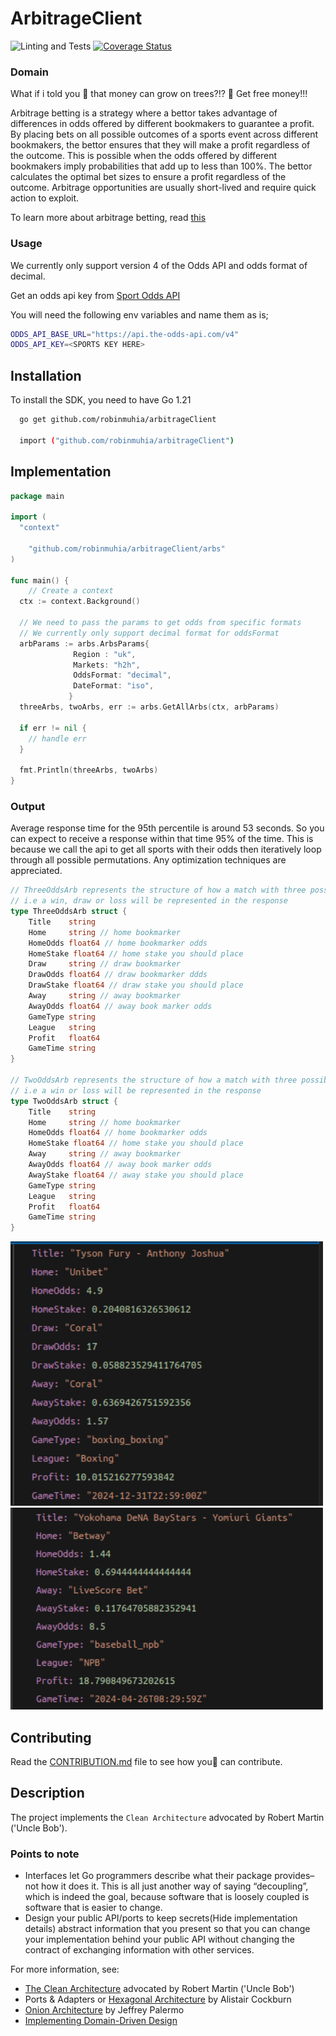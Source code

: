 # ArbitrageClient

![Linting and Tests](https://github.com/robinmuhia/arbitrageClient/actions/workflows/ci.yml/badge.svg)
[![Coverage Status](https://coveralls.io/repos/github/robinmuhia/arbitrageClient/badge.svg?branch=main)](https://coveralls.io/github/robinmuhia/arbitrageClient?branch=main)

### Domain

What if i told you 🫵 that money can grow on trees?!? 🤑
Get free money!!!

Arbitrage betting is a strategy where a bettor takes advantage of differences in odds offered by different bookmakers to guarantee a profit. By placing bets on all possible outcomes of a sports event across different bookmakers, the bettor ensures that they will make a profit regardless of the outcome. This is possible when the odds offered by different bookmakers imply probabilities that add up to less than 100%. The bettor calculates the optimal bet sizes to ensure a profit regardless of the outcome. Arbitrage opportunities are usually short-lived and require quick action to exploit.

To learn more about arbitrage betting, read [this](https://www.sbo.net/strategy/arbitrage-betting/)

### Usage

We currently only support version 4 of the Odds API and odds format of decimal.

Get an odds api key from [Sport Odds API](https://the-odds-api.com/)

You will need the following env variables and name them as is;

```bash
ODDS_API_BASE_URL="https://api.the-odds-api.com/v4"
ODDS_API_KEY=<SPORTS KEY HERE>

```

## Installation

To install the SDK, you need to have Go 1.21

```bash
  go get github.com/robinmuhia/arbitrageClient

  import ("github.com/robinmuhia/arbitrageClient")
```

## Implementation

```go
package main

import (
  "context"

	"github.com/robinmuhia/arbitrageClient/arbs"
)

func main() {
	// Create a context
  ctx := context.Background()

  // We need to pass the params to get odds from specific formats
  // We currently only support decimal format for oddsFormat
  arbParams := arbs.ArbsParams{
              Region : "uk",
              Markets: "h2h",
              OddsFormat: "decimal",
              DateFormat: "iso",
             }
  threeArbs, twoArbs, err := arbs.GetAllArbs(ctx, arbParams)

  if err != nil {
    // handle err
  }

  fmt.Println(threeArbs, twoArbs)
}
```

### Output

Average response time for the 95th percentile is around 53 seconds. So you can expect to receive a response within that time 95%
of the time. This is because we call the api to get all sports with their odds then iteratively loop through all possible permutations.
Any optimization techniques are appreciated.

```go
// ThreeOddsArb represents the structure of how a match with three possible outcomes
// i.e a win, draw or loss will be represented in the response
type ThreeOddsArb struct {
	Title    string
	Home     string // home bookmarker
	HomeOdds float64 // home bookmarker odds
	HomeStake float64 // home stake you should place
	Draw     string // draw bookmarker
	DrawOdds float64 // draw bookmarker ddds
	DrawStake float64 // draw stake you should place
	Away     string // away bookmarker
	AwayOdds float64 // away book marker odds
	GameType string
	League   string
	Profit   float64
	GameTime string
}

// TwoOddsArb represents the structure of how a match with three possible outcomes
// i.e a win or loss will be represented in the response
type TwoOddsArb struct {
	Title    string
	Home     string // home bookmarker
	HomeOdds float64 // home bookmarker odds
	HomeStake float64 // home stake you should place
	Away     string // away bookmarker
	AwayOdds float64 // away book marker odds
	AwayStake float64 // away stake you should place
	GameType string
	League   string
	Profit   float64
	GameTime string
}

```

<img src="./assets/three.png" width="500" alt="# daraja-go"/>
<br/>
<img src="./assets/two.png" width="500" alt="# daraja-go"/>

## Contributing

Read the [CONTRIBUTION.md](https://github.com/robinmuhia/arbitrageClient/blob/main/CONTRIBUTING.md) file to see how you🫵 can contribute.

## Description

The project implements the `Clean Architecture` advocated by
Robert Martin ('Uncle Bob').

### Points to note

- Interfaces let Go programmers describe what their package provides–not how it does it. This is all just another way of saying “decoupling”, which is indeed the goal, because software that is loosely coupled is software that is easier to change.
- Design your public API/ports to keep secrets(Hide implementation details)
  abstract information that you present so that you can change your implementation behind your public API without changing the contract of exchanging information with other services.

For more information, see:

- [The Clean Architecture](https://blog.8thlight.com/uncle-bob/2012/08/13/the-clean-architecture.html) advocated by Robert Martin ('Uncle Bob')
- Ports & Adapters or [Hexagonal Architecture](http://alistair.cockburn.us/Hexagonal+architecture) by Alistair Cockburn
- [Onion Architecture](http://jeffreypalermo.com/blog/the-onion-architecture-part-1/) by Jeffrey Palermo
- [Implementing Domain-Driven Design](http://www.amazon.com/Implementing-Domain-Driven-Design-Vaughn-Vernon/dp/0321834577)
